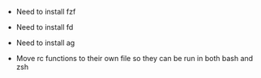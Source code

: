 * Need to install fzf
* Need to install fd
* Need to install ag

* Move rc functions to their own file so they can be run in both bash and zsh
